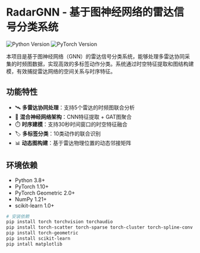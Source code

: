 # RadarGNN - 基于图神经网络的雷达信号分类系统

![Python Version](https://img.shields.io/badge/Python-3.8%2B-blue)
![PyTorch Version](https://img.shields.io/badge/PyTorch-1.10%2B-orange)

本项目是基于图神经网络（GNN）的雷达信号分类系统，能够处理多雷达协同采集的时频图数据，实现高效的多标签动作分类。系统通过时空特征提取和图结构建模，有效捕捉雷达网络的空间关系与时序特征。

## 功能特性

- 🛰️ **多雷达协同处理**：支持5个雷达的时频图联合分析
- 🧠 **混合神经网络架构**：CNN特征提取 + GAT图聚合
- ⏱️ **时序建模**：支持30秒时间窗口的时空特征融合
- 🏷️ **多标签分类**：10类动作的联合识别
- 📊 **动态图构建**：基于雷达物理位置的动态邻接矩阵

## 环境依赖

- Python 3.8+
- PyTorch 1.10+
- PyTorch Geometric 2.0+
- NumPy 1.21+
- scikit-learn 1.0+

```bash
# 安装依赖
pip install torch torchvision torchaudio
pip install torch-scatter torch-sparse torch-cluster torch-spline-conv -f https://data.pyg.org/whl/torch-1.10.0+cpu.html
pip install torch-geometric
pip install scikit-learn
pip intall matplotlib
